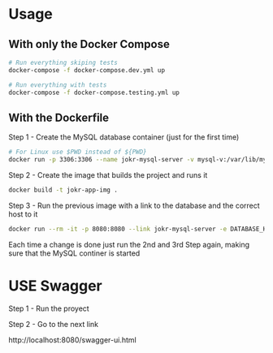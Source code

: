 # Usage

## With only the Docker Compose

```bash
# Run everything skiping tests
docker-compose -f docker-compose.dev.yml up
```

```bash
# Run everything with tests
docker-compose -f docker-compose.testing.yml up
```

## With the Dockerfile

Step 1 - Create the MySQL database container (just for the first time)

```bash
# For Linux use $PWD instead of ${PWD}
docker run -p 3306:3306 --name jokr-mysql-server -v mysql-v:/var/lib/mysql -e MYSQL_ROOT_PASSWORD=root -e MYSQL_USER=springuser -e MYSQL_PASSWORD=MySQL-P -e MYSQL_DATABASE=jokr_db -d mysql:8.0
```

Step 2 - Create the image that builds the project and runs it

```bash
docker build -t jokr-app-img .
```

Step 3 - Run the previous image with a link to the database and the correct host to it

```bash
docker run --rm -it -p 8080:8080 --link jokr-mysql-server -e DATABASE_HOST=jokr-mysql-server jokr-app-img
```

Each time a change is done just run the 2nd and 3rd Step again, making sure that the MySQL continer is started

# USE Swagger

Step 1 - Run the proyect

Step 2 - Go to the next link

http://localhost:8080/swagger-ui.html